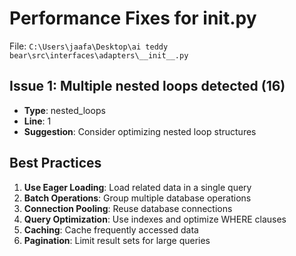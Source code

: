 # Performance Fixes for __init__.py

File: `C:\Users\jaafa\Desktop\ai teddy bear\src\interfaces\adapters\__init__.py`

## Issue 1: Multiple nested loops detected (16)
- **Type**: nested_loops
- **Line**: 1
- **Suggestion**: Consider optimizing nested loop structures

## Best Practices

1. **Use Eager Loading**: Load related data in a single query
2. **Batch Operations**: Group multiple database operations
3. **Connection Pooling**: Reuse database connections
4. **Query Optimization**: Use indexes and optimize WHERE clauses
5. **Caching**: Cache frequently accessed data
6. **Pagination**: Limit result sets for large queries
